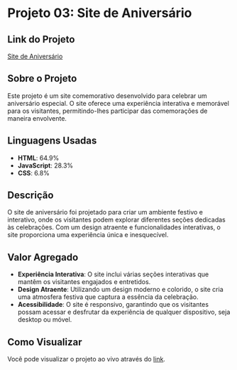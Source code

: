 # Projeto 03: Site de Aniversário

## Link do Projeto
[Site de Aniversário]([URL_do_Projeto](https://ebac-e17.vercel.app))

## Sobre o Projeto
Este projeto é um site comemorativo desenvolvido para celebrar um aniversário especial. O site oferece uma experiência interativa e memorável para os visitantes, permitindo-lhes participar das comemorações de maneira envolvente.

## Linguagens Usadas
- **HTML**: 64.9%
- **JavaScript**: 28.3%
- **CSS**: 6.8%

## Descrição
O site de aniversário foi projetado para criar um ambiente festivo e interativo, onde os visitantes podem explorar diferentes seções dedicadas às celebrações. Com um design atraente e funcionalidades interativas, o site proporciona uma experiência única e inesquecível.

## Valor Agregado
- **Experiência Interativa**: O site inclui várias seções interativas que mantêm os visitantes engajados e entretidos.
- **Design Atraente**: Utilizando um design moderno e colorido, o site cria uma atmosfera festiva que captura a essência da celebração.
- **Acessibilidade**: O site é responsivo, garantindo que os visitantes possam acessar e desfrutar da experiência de qualquer dispositivo, seja desktop ou móvel.

## Como Visualizar
Você pode visualizar o projeto ao vivo através do [link]([URL_para_Visualizar](https://ebac-e17.vercel.app)).
